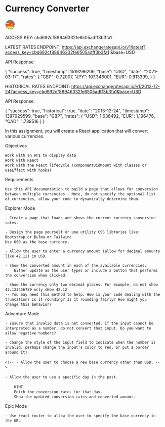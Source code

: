 # Currency Converter

![SDG](./docs/button.png)

ACCESS KEY: cbd692cf88946332fe6505adff3b3fa1

LATEST RATES ENDPOINT: https://api.exchangeratesapi.io/v1/latest?access_key=cbd692cf88946332fe6505adff3b3fa1
&base=USD

API Response:

{
"success": true,
"timestamp": 1519296206,
"base": "USD",
"date": "2021-03-17",
"rates": {
"GBP": 0.72007,
"JPY": 107.346001,
"EUR": 0.813399,
}
}

HISTORICAL RATES ENDPOINT: https://api.exchangeratesapi.io/v1/2013-12-24?access_key=cbd692cf88946332fe6505adff3b3fa1&base=USD

API Response:

{
"success": true,
"historical": true,
"date": "2013-12-24",
"timestamp": 1387929599,
"base": "GBP",
"rates": {
"USD": 1.636492,
"EUR": 1.196476,
"CAD": 1.739516
}
}

In this assignment, you will create a React application that will convert various currencies.

Objectives

    Work with an API to display data
    Work with React
    Work with the React lifecycle (componentDidMount with classes or useEffect with hooks)

Requirements

    Use this API documentation to build a page that allows for conversion between multiple currencies - Note, do not specify the optional list of currencies, allow your code to dynamically determine them.

Explorer Mode

    - Create a page that loads and shows the current currency conversion rates.

<!-- DONE -->

    - Design the page yourself or use utility CSS libraries like: Bootstrap or Bulma or Tailwind
    Use USD as the base currency.

<!-- DONE -->

    - Allow the user to enter a currency amount (allow for decimal amounts like 42.12) in USD.

<!-- DONE -->

    - Show the converted amount in each of the available currencies.
        Either update as the user types or include a button that performs the conversion when clicked.

<!-- DONE -->

    - Show the currency only two decimal places. For example, do not show 42.123456789 only show 42.12
    -- You may need this method to help. How is your code dealing with the truncation? Is it rounding? Is it rounding fairly? How might you change this behavior?

<!-- DONE -->

Adventure Mode

    - Ensure that invalid data is not converted. If the input cannot be interpreted as a number, do not convert that input. Do you want to allow negative numbers?

<!-- DONE -->

    - Change the style of the input field to indicate when the number is invalid, perhaps change the input's color to red, or put a border around it?

    <!-- - Allow the user to choose a new base currency other than USD. -->

    - Allow the user to use a specific day in the past.

        HINT
        Fetch the conversion rates for that day.
        Show the updated conversion rates and converted amount.

Epic Mode

    - Use react router to allow the user to specify the base currency in the URL
